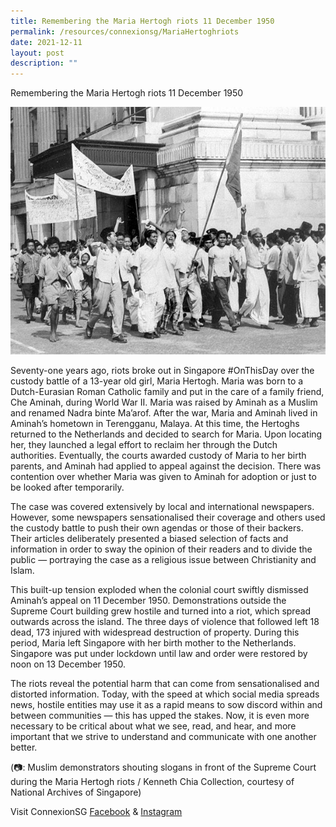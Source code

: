 ```yaml
---
title: Remembering the Maria Hertogh riots 11 December 1950
permalink: /resources/connexionsg/MariaHertoghriots
date: 2021-12-11
layout: post
description: ""
---
```

Remembering the Maria Hertogh riots 11 December 1950

![Alt text for image on Isomer site](/images/connexionsg/2021/264774235_6587098831332026_1847864021208296579_n.jpg)

Seventy-one years ago, riots broke out in Singapore #OnThisDay over the custody battle of a 13-year old girl, Maria Hertogh. Maria was born to a Dutch-Eurasian Roman Catholic family and put in the care of a family friend, Che Aminah, during World War II. Maria was raised by Aminah as a Muslim and renamed Nadra binte Ma’arof. After the war, Maria and Aminah lived in Aminah’s hometown in Terengganu, Malaya. At this time, the Hertoghs returned to the Netherlands and decided to search for Maria. Upon locating her, they launched a legal effort to reclaim her through the Dutch authorities. Eventually, the courts awarded custody of Maria to her birth parents, and Aminah had applied to appeal against the decision. There was contention over whether Maria was given to Aminah for adoption or just to be looked after temporarily.

The case was covered extensively by local and international newspapers. However, some newspapers sensationalised their coverage and others used the custody battle to push their own agendas or those of their backers. Their articles deliberately presented a biased selection of facts and information in order to sway the opinion of their readers and to divide the public — portraying the case as a religious issue between Christianity and Islam.

This built-up tension exploded when the colonial court swiftly dismissed Aminah’s appeal on 11 December 1950. Demonstrations outside the Supreme Court building grew hostile and turned into a riot, which spread outwards across the island. The three days of violence that followed left 18 dead, 173 injured with widespread destruction of property. During this period, Maria left Singapore with her birth mother to the Netherlands. Singapore was put under lockdown until law and order were restored by noon on 13 December 1950.

The riots reveal the potential harm that can come from sensationalised and distorted information. Today, with the speed at which social media spreads news, hostile entities may use it as a rapid means to sow discord within and between communities — this has upped the stakes. Now, it is even more necessary to be critical about what we see, read, and hear, and more important that we strive to understand and communicate with one another better.

(📷: Muslim demonstrators shouting slogans in front of the Supreme Court during the Maria Hertogh riots / Kenneth Chia Collection, courtesy of National Archives of Singapore)

Visit ConnexionSG [Facebook](https://www.facebook.com/ConnexionSG) & [Instagram](https://www.instagram.com/connexionsg/)